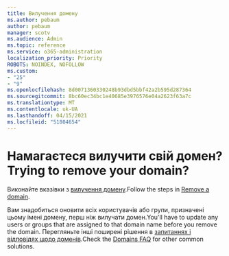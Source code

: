 ```yaml
---
title: Вилучення домену
ms.author: pebaum
author: pebaum
manager: scotv
ms.audience: Admin
ms.topic: reference
ms.service: o365-administration
localization_priority: Priority
ROBOTS: NOINDEX, NOFOLLOW
ms.custom:
- "25"
- "9"
ms.openlocfilehash: 8d0071360330248b93dbd5bbf42a2b595d287364
ms.sourcegitcommit: 8bc60ec34bc1e40685e3976576e04a2623f63a7c
ms.translationtype: MT
ms.contentlocale: uk-UA
ms.lasthandoff: 04/15/2021
ms.locfileid: "51804654"
---
```

# <a name="trying-to-remove-your-domain"></a><span data-ttu-id="31466-102">Намагаєтеся вилучити свій домен?</span><span class="sxs-lookup"><span data-stu-id="31466-102">Trying to remove your domain?</span></span>

<span data-ttu-id="31466-103">Виконайте вказівки з [вилучення домену](https://docs.microsoft.com/microsoft-365/admin/get-help-with-domains/remove-a-domain).</span><span class="sxs-lookup"><span data-stu-id="31466-103">Follow the steps in [Remove a domain](https://docs.microsoft.com/microsoft-365/admin/get-help-with-domains/remove-a-domain).</span></span>
  
<span data-ttu-id="31466-104">Вам знадобиться оновити всіх користувачів або групи, призначені цьому імені домену, перш ніж вилучати домен.</span><span class="sxs-lookup"><span data-stu-id="31466-104">You'll have to update any users or groups that are assigned to that domain name before you remove the domain.</span></span> <span data-ttu-id="31466-105">Перегляньте інші поширені рішення в [запитаннях і відповідях щодо доменів](https://docs.microsoft.com/microsoft-365/admin/setup/domains-faq).</span><span class="sxs-lookup"><span data-stu-id="31466-105">Check the [Domains FAQ](https://docs.microsoft.com/microsoft-365/admin/setup/domains-faq) for other common solutions.</span></span>
  
